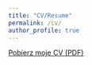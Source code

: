 ```yaml
---
title: "CV/Resume"
permalink: /cv/
author_profile: true
---
```


[ Pobierz moje CV (PDF) ](/files/CV_Pawel_Zoladkiewicz.pdf)
